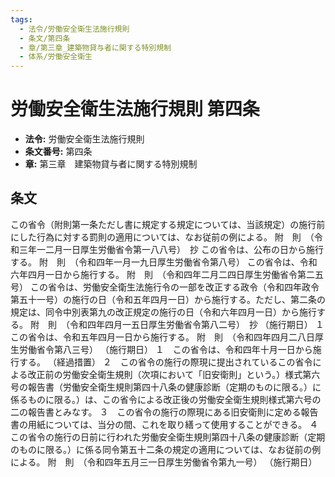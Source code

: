 ```yaml
---
tags:
  - 法令/労働安全衛生法施行規則
  - 条文/第四条
  - 章/第三章_建築物貸与者に関する特別規制
  - 体系/労働安全衛生
---
```

# 労働安全衛生法施行規則 第四条

- **法令:** 労働安全衛生法施行規則
- **条文番号:** 第四条
- **章:** 第三章　建築物貸与者に関する特別規制

## 条文
この省令（附則第一条ただし書に規定する規定については、当該規定）の施行前にした行為に対する罰則の適用については、なお従前の例による。
附　則　（令和三年一二月一日厚生労働省令第一八八号）　抄
この省令は、公布の日から施行する。
附　則　（令和四年一月一九日厚生労働省令第八号）
この省令は、令和六年四月一日から施行する。
附　則　（令和四年二月二四日厚生労働省令第二五号）
この省令は、労働安全衛生法施行令の一部を改正する政令（令和四年政令第五十一号）の施行の日（令和五年四月一日）から施行する。ただし、第二条の規定は、同令中別表第九の改正規定の施行の日（令和六年四月一日）から施行する。
附　則　（令和四年四月一五日厚生労働省令第八二号）　抄
（施行期日）
１　この省令は、令和五年四月一日から施行する。
附　則　（令和四年四月二八日厚生労働省令第八三号）
（施行期日）
１　この省令は、令和四年十月一日から施行する。
（経過措置）
２　この省令の施行の際現に提出されているこの省令による改正前の労働安全衛生規則（次項において「旧安衛則」という。）様式第六号の報告書（労働安全衛生規則第四十八条の健康診断（定期のものに限る。）に係るものに限る。）は、この省令による改正後の労働安全衛生規則様式第六号の二の報告書とみなす。
３　この省令の施行の際現にある旧安衛則に定める報告書の用紙については、当分の間、これを取り繕って使用することができる。
４　この省令の施行の日前に行われた労働安全衛生規則第四十八条の健康診断（定期のものに限る。）に係る同令第五十二条の規定の適用については、なお従前の例による。
附　則　（令和四年五月三一日厚生労働省令第九一号）
（施行期日）

